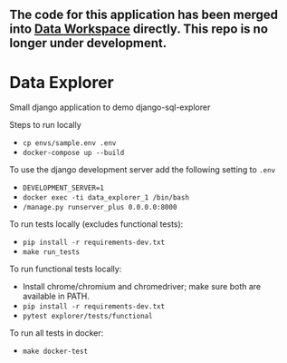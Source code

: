## The code for this application has been merged into [Data Workspace](https://github.com/uktrade/data-workspace/) directly. This repo is no longer under development.

# Data Explorer

Small django application to demo django-sql-explorer

Steps to run locally
 - `cp envs/sample.env .env`
 - `docker-compose up --build`
 
To use the django development server add the following setting to `.env`
 - `DEVELOPMENT_SERVER=1` 
 - `docker exec -ti data_explorer_1 /bin/bash`
 - `/manage.py runserver_plus 0.0.0.0:8000`
 
To run tests locally (excludes functional tests):
 - `pip install -r requirements-dev.txt`
 - `make run_tests`
 
To run functional tests locally:
 - Install chrome/chromium and chromedriver; make sure both are available in PATH.
 - `pip install -r requirements-dev.txt`
 - `pytest explorer/tests/functional`

To run all tests in docker:
 - `make docker-test`
